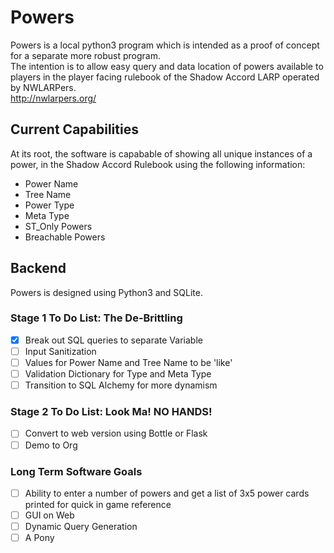 # Powers
Powers is a local python3 program which is intended as a proof of concept for a separate more robust program.<br>
The intention is to allow easy query and data location of powers available to players in the player facing rulebook of the Shadow Accord LARP operated by NWLARPers.<br>
http://nwlarpers.org/

## Current Capabilities
At its root, the software is capabable of showing all unique instances of a power, in the Shadow Accord Rulebook using the following information:
* Power Name
* Tree Name
* Power Type
* Meta Type
* ST_Only Powers
* Breachable Powers

## Backend
Powers is designed using Python3 and SQLite.  

### Stage 1 To Do List: The De-Brittling
* [X] Break out SQL queries to separate Variable
* [ ] Input Sanitization
* [ ] Values for Power Name and Tree Name to be 'like'
* [ ] Validation Dictionary for Type and Meta Type
* [ ] Transition to SQL Alchemy for more dynamism

### Stage 2 To Do List: Look Ma! NO HANDS!
* [ ] Convert to web version using Bottle or Flask
* [ ] Demo to Org

### Long Term Software Goals
* [ ] Ability to enter a number of powers and get a list of 3x5 power cards printed for quick in game reference
* [ ] GUI on Web
* [ ] Dynamic Query Generation
* [ ] A Pony
